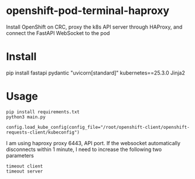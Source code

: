 # openshift-pod-terminal-haproxy
Install OpenShift on CRC, proxy the k8s API server through HAProxy, and connect the FastAPI WebSocket to the pod

# Install
pip install fastapi pydantic "uvicorn[standard]" kubernetes==25.3.0 Jinja2

# Usage
```
pip install requirements.txt
python3 main.py

config.load_kube_config(config_file="/root/openshift-client/openshift-requests-client/kubeconfig")
```
I am using haproxy proxy 6443, API port. If the websocket automatically disconnects within 1 minute, I need to increase the following two parameters
```
timeout client
timeout server
```
